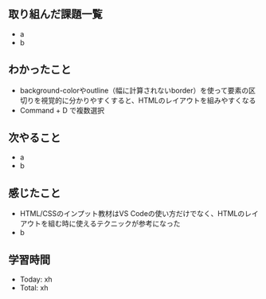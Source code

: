 ## 取り組んだ課題一覧
- a
- b
## わかったこと
- background-colorやoutline（幅に計算されないborder）を使って要素の区切りを視覚的に分かりやすくすると、HTMLのレイアウトを組みやすくなる
- Command + D で複数選択
## 次やること
- a
- b
## 感じたこと
- HTML/CSSのインプット教材はVS Codeの使い方だけでなく、HTMLのレイアウトを組む時に使えるテクニックが参考になった
- b
## 学習時間
- Today: xh
- Total: xh
